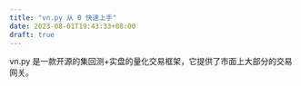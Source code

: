 ```yaml
---
title: "vn.py 从 0 快速上手"
date: 2023-08-01T19:43:33+08:00
draft: true
---
```


vn.py 是一款开源的集回测+实盘的量化交易框架，它提供了市面上大部分的交易网关。

